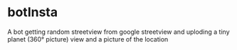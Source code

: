 # botInsta
A bot getting random streetview from google streetview and uploding a tiny planet (360° picture) view and a picture of the location
